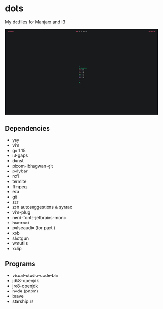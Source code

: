 # dots

My dotfiles for Manjaro and i3

![Screenshot](./.config/images/ss.png)

## Dependencies
 - yay
 - vim
 - go 1.15
 - i3-gaps
 - dunst
 - picom-ibhagwan-git
 - polybar
 - rofi
 - termite
 - ffmpeg
 - exa
 - git
 - scr
 - zsh autosuggestions & syntax
 - vim-plug
 - nerd-fonts-jetbrains-mono
 - hsetroot
 - pulseaudio (for pactl)
 - xob
 - shotgun
 - wmutils
 - xclip

## Programs
 - visual-studio-code-bin
 - jdk8-openjdk
 - jre8-openjdk
 - node (pnpm)
 - brave
 - starship.rs
